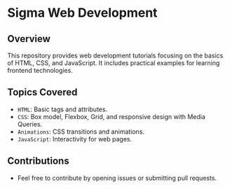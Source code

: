 # Sigma Web Development

## Overview
This repository provides web development tutorials focusing on the basics of HTML, CSS, and JavaScript. It includes practical examples for learning frontend technologies.

## Topics Covered
- `HTML`: Basic tags and attributes.
- `CSS`: Box model, Flexbox, Grid, and responsive design with Media Queries.
- `Animations`: CSS transitions and animations.
- `JavaScript`: Interactivity for web pages.

## Contributions
- Feel free to contribute by opening issues or submitting pull requests.
